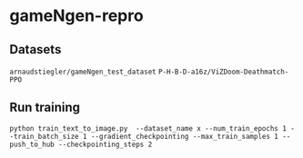 # gameNgen-repro

## Datasets

`arnaudstiegler/gameNgen_test_dataset`
`P-H-B-D-a16z/ViZDoom-Deathmatch-PPO`

## Run training
```
python train_text_to_image.py  --dataset_name x --num_train_epochs 1 --train_batch_size 1 --gradient_checkpointing --max_train_samples 1 --push_to_hub --checkpointing_steps 2
```